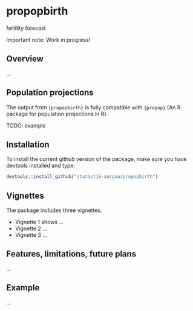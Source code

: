 # propopbirth
fertility forecast

Important note: 
Work in progress! 

## Overview 

...

## Population projections

The output from `{propopbirth}` is fully compatible with `{propop}` (An R package
for population projections in R). 

TODO: example

## Installation

To install the current github version of the package, make sure you have devtools
installed and type:

``` r
devtools::install_github("statistik-aargau/propopbirth")
```

## Vignettes

The package includes three vignettes. 

- Vignette 1 shows ...
- Vignette 2 ...
- Vignette 3 ...

## Features, limitations, future plans

...

## Example

...